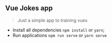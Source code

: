 ## Vue Jokes app

> Just a simple app to training vuex

- Install all dependencies `npm install` or `yarn`;
- Run applications `npm run serve` or `yarn serve`